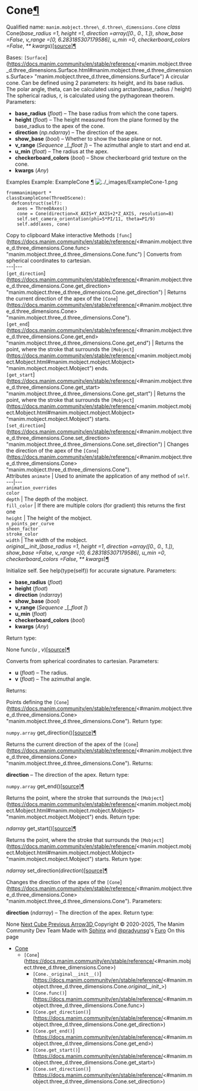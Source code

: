 # Cone[¶](https://docs.manim.community/en/stable/reference/<#cone> "Link to this heading")
Qualified name: `manim.mobject.three\_d.three\_dimensions.Cone`
_class_ Cone(_base_radius =1_, _height =1_, _direction =array([0., 0., 1.])_, _show_base =False_, _v_range =[0, 6.283185307179586]_, _u_min =0_, _checkerboard_colors =False_, _** kwargs_)[[source]](https://docs.manim.community/en/stable/reference/<../_modules/manim/mobject/three_d/three_dimensions.html#Cone>)[¶](https://docs.manim.community/en/stable/reference/<#manim.mobject.three_d.three_dimensions.Cone> "Link to this definition")
    
Bases: `[Surface`](https://docs.manim.community/en/stable/reference/<manim.mobject.three_d.three_dimensions.Surface.html#manim.mobject.three_d.three_dimensions.Surface> "manim.mobject.three_d.three_dimensions.Surface")
A circular cone. Can be defined using 2 parameters: its height, and its base radius. The polar angle, theta, can be calculated using arctan(base_radius / height) The spherical radius, r, is calculated using the pythagorean theorem.
Parameters:
    
  * **base_radius** (_float_) – The base radius from which the cone tapers.
  * **height** (_float_) – The height measured from the plane formed by the base_radius to the apex of the cone.
  * **direction** (_np.ndarray_) – The direction of the apex.
  * **show_base** (_bool_) – Whether to show the base plane or not.
  * **v_range** (_Sequence_ _[__float_ _]_) – The azimuthal angle to start and end at.
  * **u_min** (_float_) – The radius at the apex.
  * **checkerboard_colors** (_bool_) – Show checkerboard grid texture on the cone.
  * **kwargs** (_Any_)


Examples
Example: ExampleCone [¶](https://docs.manim.community/en/stable/reference/<#examplecone>)
![../_images/ExampleCone-1.png](https://docs.manim.community/en/stable/_images/ExampleCone-1.png)
```
frommanimimport *
classExampleCone(ThreeDScene):
  defconstruct(self):
    axes = ThreeDAxes()
    cone = Cone(direction=X_AXIS+Y_AXIS+2*Z_AXIS, resolution=8)
    self.set_camera_orientation(phi=5*PI/11, theta=PI/9)
    self.add(axes, cone)

```
Copy to clipboard
Make interactive
Methods
`[func`](https://docs.manim.community/en/stable/reference/<#manim.mobject.three_d.three_dimensions.Cone.func> "manim.mobject.three_d.three_dimensions.Cone.func") | Converts from spherical coordinates to cartesian.  
---|---  
`[get_direction`](https://docs.manim.community/en/stable/reference/<#manim.mobject.three_d.three_dimensions.Cone.get_direction> "manim.mobject.three_d.three_dimensions.Cone.get_direction") | Returns the current direction of the apex of the `[Cone`](https://docs.manim.community/en/stable/reference/<#manim.mobject.three_d.three_dimensions.Cone> "manim.mobject.three_d.three_dimensions.Cone").  
`[get_end`](https://docs.manim.community/en/stable/reference/<#manim.mobject.three_d.three_dimensions.Cone.get_end> "manim.mobject.three_d.three_dimensions.Cone.get_end") | Returns the point, where the stroke that surrounds the `[Mobject`](https://docs.manim.community/en/stable/reference/<manim.mobject.mobject.Mobject.html#manim.mobject.mobject.Mobject> "manim.mobject.mobject.Mobject") ends.  
`[get_start`](https://docs.manim.community/en/stable/reference/<#manim.mobject.three_d.three_dimensions.Cone.get_start> "manim.mobject.three_d.three_dimensions.Cone.get_start") | Returns the point, where the stroke that surrounds the `[Mobject`](https://docs.manim.community/en/stable/reference/<manim.mobject.mobject.Mobject.html#manim.mobject.mobject.Mobject> "manim.mobject.mobject.Mobject") starts.  
`[set_direction`](https://docs.manim.community/en/stable/reference/<#manim.mobject.three_d.three_dimensions.Cone.set_direction> "manim.mobject.three_d.three_dimensions.Cone.set_direction") | Changes the direction of the apex of the `[Cone`](https://docs.manim.community/en/stable/reference/<#manim.mobject.three_d.three_dimensions.Cone> "manim.mobject.three_d.three_dimensions.Cone").  
Attributes
`animate` | Used to animate the application of any method of `self`.  
---|---  
`animation_overrides`  
`color`  
`depth` | The depth of the mobject.  
`fill_color` | If there are multiple colors (for gradient) this returns the first one  
`height` | The height of the mobject.  
`n_points_per_curve`  
`sheen_factor`  
`stroke_color`  
`width` | The width of the mobject.  
_original__init__(_base_radius =1_, _height =1_, _direction =array([0., 0., 1.])_, _show_base =False_, _v_range =[0, 6.283185307179586]_, _u_min =0_, _checkerboard_colors =False_, _** kwargs_)[¶](https://docs.manim.community/en/stable/reference/<#manim.mobject.three_d.three_dimensions.Cone._original__init__> "Link to this definition")
    
Initialize self. See help(type(self)) for accurate signature.
Parameters:
    
  * **base_radius** (_float_)
  * **height** (_float_)
  * **direction** (_ndarray_)
  * **show_base** (_bool_)
  * **v_range** (_Sequence_ _[__float_ _]_)
  * **u_min** (_float_)
  * **checkerboard_colors** (_bool_)
  * **kwargs** (_Any_)


Return type:
    
None
func(_u_ , _v_)[[source]](https://docs.manim.community/en/stable/reference/<../_modules/manim/mobject/three_d/three_dimensions.html#Cone.func>)[¶](https://docs.manim.community/en/stable/reference/<#manim.mobject.three_d.three_dimensions.Cone.func> "Link to this definition")
    
Converts from spherical coordinates to cartesian.
Parameters:
    
  * **u** (_float_) – The radius.
  * **v** (_float_) – The azimuthal angle.


Returns:
    
Points defining the `[Cone`](https://docs.manim.community/en/stable/reference/<#manim.mobject.three_d.three_dimensions.Cone> "manim.mobject.three_d.three_dimensions.Cone").
Return type:
    
`numpy.array`
get_direction()[[source]](https://docs.manim.community/en/stable/reference/<../_modules/manim/mobject/three_d/three_dimensions.html#Cone.get_direction>)[¶](https://docs.manim.community/en/stable/reference/<#manim.mobject.three_d.three_dimensions.Cone.get_direction> "Link to this definition")
    
Returns the current direction of the apex of the `[Cone`](https://docs.manim.community/en/stable/reference/<#manim.mobject.three_d.three_dimensions.Cone> "manim.mobject.three_d.three_dimensions.Cone").
Returns:
    
**direction** – The direction of the apex.
Return type:
    
`numpy.array`
get_end()[[source]](https://docs.manim.community/en/stable/reference/<../_modules/manim/mobject/three_d/three_dimensions.html#Cone.get_end>)[¶](https://docs.manim.community/en/stable/reference/<#manim.mobject.three_d.three_dimensions.Cone.get_end> "Link to this definition")
    
Returns the point, where the stroke that surrounds the `[Mobject`](https://docs.manim.community/en/stable/reference/<manim.mobject.mobject.Mobject.html#manim.mobject.mobject.Mobject> "manim.mobject.mobject.Mobject") ends.
Return type:
    
_ndarray_
get_start()[[source]](https://docs.manim.community/en/stable/reference/<../_modules/manim/mobject/three_d/three_dimensions.html#Cone.get_start>)[¶](https://docs.manim.community/en/stable/reference/<#manim.mobject.three_d.three_dimensions.Cone.get_start> "Link to this definition")
    
Returns the point, where the stroke that surrounds the `[Mobject`](https://docs.manim.community/en/stable/reference/<manim.mobject.mobject.Mobject.html#manim.mobject.mobject.Mobject> "manim.mobject.mobject.Mobject") starts.
Return type:
    
_ndarray_
set_direction(_direction_)[[source]](https://docs.manim.community/en/stable/reference/<../_modules/manim/mobject/three_d/three_dimensions.html#Cone.set_direction>)[¶](https://docs.manim.community/en/stable/reference/<#manim.mobject.three_d.three_dimensions.Cone.set_direction> "Link to this definition")
    
Changes the direction of the apex of the `[Cone`](https://docs.manim.community/en/stable/reference/<#manim.mobject.three_d.three_dimensions.Cone> "manim.mobject.three_d.three_dimensions.Cone").
Parameters:
    
**direction** (_ndarray_) – The direction of the apex.
Return type:
    
None
[ Next Cube ](https://docs.manim.community/en/stable/reference/<manim.mobject.three_d.three_dimensions.Cube.html>) [ Previous Arrow3D ](https://docs.manim.community/en/stable/reference/<manim.mobject.three_d.three_dimensions.Arrow3D.html>)
Copyright © 2020-2025, The Manim Community Dev Team 
Made with [Sphinx](https://docs.manim.community/en/stable/reference/<https:/www.sphinx-doc.org/>) and [@pradyunsg](https://docs.manim.community/en/stable/reference/<https:/pradyunsg.me>)'s [Furo](https://docs.manim.community/en/stable/reference/<https:/github.com/pradyunsg/furo>)
On this page 
  * [Cone](https://docs.manim.community/en/stable/reference/<#>)
    * `[Cone`](https://docs.manim.community/en/stable/reference/<#manim.mobject.three_d.three_dimensions.Cone>)
      * `[Cone._original__init__()`](https://docs.manim.community/en/stable/reference/<#manim.mobject.three_d.three_dimensions.Cone._original__init__>)
      * `[Cone.func()`](https://docs.manim.community/en/stable/reference/<#manim.mobject.three_d.three_dimensions.Cone.func>)
      * `[Cone.get_direction()`](https://docs.manim.community/en/stable/reference/<#manim.mobject.three_d.three_dimensions.Cone.get_direction>)
      * `[Cone.get_end()`](https://docs.manim.community/en/stable/reference/<#manim.mobject.three_d.three_dimensions.Cone.get_end>)
      * `[Cone.get_start()`](https://docs.manim.community/en/stable/reference/<#manim.mobject.three_d.three_dimensions.Cone.get_start>)
      * `[Cone.set_direction()`](https://docs.manim.community/en/stable/reference/<#manim.mobject.three_d.three_dimensions.Cone.set_direction>)


